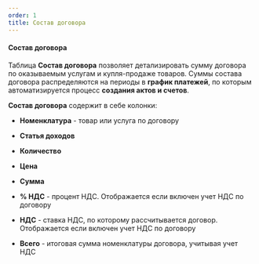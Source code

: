 ```yaml
---
order: 1
title: Состав договора
---
```


#### Состав договора

Таблица **Состав договора** позволяет детализировать сумму договора по оказываемым услугам и купля-продаже товаров. Суммы состава договора распределяются на периоды в **график платежей**, по которым автоматизируется процесс **создания актов и счетов**.

**Состав договора** содержит в себе колонки:

-  **Номенклатура** - товар или услуга по договору

-  **Статья доходов**

-  **Количество**

-  **Цена**

-  **Сумма**

-  **% НДС** - процент НДС. Отображается если включен учет НДС по договору

-  **НДС** - ставка НДС, по которому рассчитывается договор. Отображается если включен учет НДС по договору

-  **Всего** - итоговая сумма номенклатуры договора, учитывая учет НДС